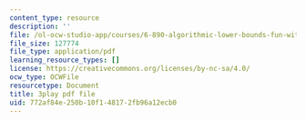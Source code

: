 ```yaml
---
content_type: resource
description: ''
file: /ol-ocw-studio-app/courses/6-890-algorithmic-lower-bounds-fun-with-hardness-proofs-fall-2014/772af84e250b10f148172fb96a12ecb0_ccD0yAk1wL0.pdf
file_size: 127774
file_type: application/pdf
learning_resource_types: []
license: https://creativecommons.org/licenses/by-nc-sa/4.0/
ocw_type: OCWFile
resourcetype: Document
title: 3play pdf file
uid: 772af84e-250b-10f1-4817-2fb96a12ecb0
---
```

